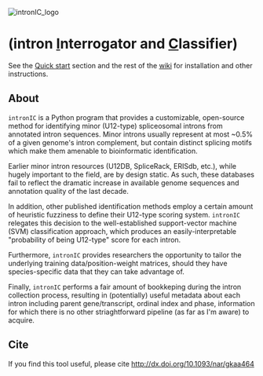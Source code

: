 ![intronIC_logo](https://user-images.githubusercontent.com/6827531/82829967-62872480-9e69-11ea-94e9-fa7306c7df1b.png)

# (intron <ins>I</ins>nterrogator and <ins>C</ins>lassifier)

See the [Quick start](https://github.com/glarue/intronIC/wiki/Quick-start) section and the rest of the [wiki](https://github.com/glarue/intronIC/wiki) for installation and other instructions.

## About

`intronIC` is a Python program that provides a customizable, open-source method for identifying minor (U12-type) spliceosomal introns from annotated intron sequences. Minor introns usually represent at most ~0.5% of a given genome's intron complement, but contain distinct splicing motifs which make them amenable to bioinformatic identification.

Earlier minor intron resources (U12DB, SpliceRack, ERISdb, etc.), while hugely important to the field, are by design static. As such, these databases fail to reflect the dramatic increase in available genome sequences and annotation quality of the last decade.

In addition, other published identification methods employ a certain amount of heuristic fuzziness to define their U12-type scoring system. `intronIC` relegates this decision to the well-established support-vector machine (SVM) classification approach, which produces an easily-interpretable "probability of being U12-type" score for each intron.

Furthermore, `intronIC` provides researchers the opportunity to tailor the underlying training data/position-weight matrices, should they have species-specific data that they can take advantage of.

Finally, `intronIC` performs a fair amount of bookkeping during the intron collection process, resulting in (potentially) useful metadata about each intron including parent gene/transcript, ordinal index and phase, information for which there is no other striaghtforward pipeline (as far as I'm aware) to acquire.

## Cite

If you find this tool useful, please cite http://dx.doi.org/10.1093/nar/gkaa464
